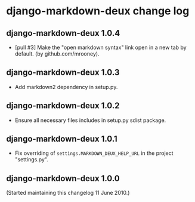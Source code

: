 # django-markdown-deux change log


## django-markdown-deux 1.0.4

- [pull #3] Make the "open markdown syntax" link open in a new tab by default.
  (by github.com/mrooney).


## django-markdown-deux 1.0.3

- Add markdown2 dependency in setup.py.


## django-markdown-deux 1.0.2

- Ensure all necessary files includes in setup.py sdist package.


## django-markdown-deux 1.0.1

- Fix overriding of `settings.MARKDOWN_DEUX_HELP_URL` in the project "settings.py".


## django-markdown-deux 1.0.0

(Started maintaining this changelog 11 June 2010.)


